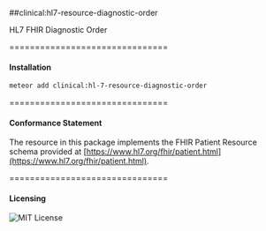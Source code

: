 ##clinical:hl7-resource-diagnostic-order

HL7 FHIR Diagnostic Order

===============================
#### Installation  

````bash
meteor add clinical:hl-7-resource-diagnostic-order
````

===============================
#### Conformance Statement  

The resource in this package implements the FHIR Patient Resource schema provided at  [https://www.hl7.org/fhir/patient.html](https://www.hl7.org/fhir/patient.html).  

===============================
#### Licensing  

![MIT License](https://img.shields.io/badge/license-MIT-blue.svg)
